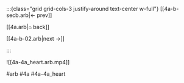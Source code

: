 :::{class="grid grid-cols-3 justify-around text-center w-full"}
[[4a-b-secb.arb|← prev]]

[[4a.arb|⌂ back]]

[[4a-b-02.arb|next →]]

:::

![[4a-4a_heart.arb.mp4]]

#arb #4a #4a-4a_heart

